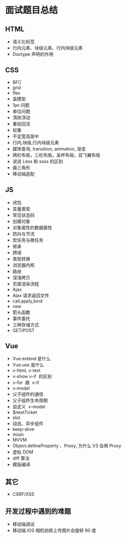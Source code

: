 # 面试题目总结

## HTML

- 语义化标签
- 行内元素、块级元素、行内块级元素
- Doctype 声明的作用

## CSS

- BFC
- grid
- flex
- 盒模型
- 1px 问题
- 单位问题
- 清除浮动
- 重绘回流
- 权重
- 不定宽高居中
- 行内,块级,行内块级元素
- 媒体查询, transition, animation, 渐变
- 两栏布局，三栏布局，圣杯布局，双飞翼布局
- 说说 Less 和 sass 的区别
- 画三角形
- 移动端适配

## JS

- 闭包
- 变量类型
- 常见状态码
- 创建对象
- 对象属性的数据属性
- 防抖与节流
- 宏任务与微任务
- 继承
- 跨域
- 类型转换
- 浏览器内核
- 路由
- 深浅拷贝
- 页面渲染流程
- Ajax
- Ajax 请求返回文件
- call,apply,bind
- new
- 箭头函数
- 事件委托
- 三种存储方式
- GET/POST

## Vue

- Vue.extend 是什么
- Vue.use 是什么
- v-html, v-text
- v-show v-if  的区别
- v-for  跟  v-if
- v-model
- 父子组件的通信
- 父子组件生命周期
- 自定义  v-model
- $nextTicket
- slot
- 动态、异步组件
- keep-alive
- mixin
- MVVM
- Object.defineProperty 、Proxy, 为什么 V3 会用 Proxy
- 虚拟 DOM
- diff 算法
- 模版编译

## 其它

- CSRF/XSS

## 开发过程中遇到的难题

- 移动端调试
- 移动端 IOS 相机拍照上传图片会旋转 90 度
